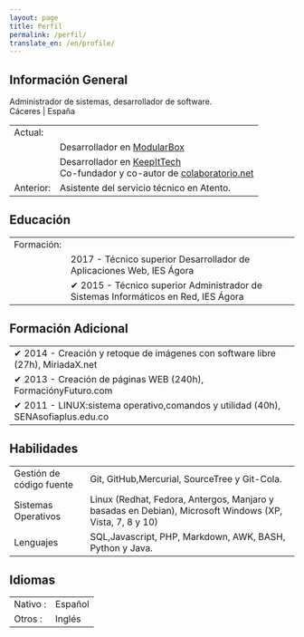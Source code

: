 ```yaml
---
layout: page
title: Perfil
permalink: /perfil/
translate_en: /en/profile/
---
```


## Información General
<p class="profile-description">Administrador de sistemas, desarrollador de software.
<br>
Cáceres | España
</p>

<table class="profile-table">
	<tbody>
		<tr>
			<td class="profile-table-header">Actual:</td>
		</tr>
		<tr><td></td>
			<td class="profile-table-info">Desarrollador en <a href="http://modularbox.es" target="_blank">ModularBox</a></td>
		</tr>
		<tr><td></td>
			<td class="profile-table-info">Desarrollador en <a href="http://keepitech.com" target="_blank">KeepItTech</a><br/>
			Co-fundador y co-autor de <a href="http://colaboratorio.net" target="_blank">colaboratorio.net</a></td>
		</tr>
		<tr>
			<td class="profile-table-header">Anterior:</td>
			<td class="profile-table-info">Asistente del servicio técnico en Atento.</td>
		</tr>
	</tbody>
</table>

## Educación

<table class="profile-table">
	<tbody>
		<tr>
			<td class="profile-table-header">Formación:</td>
		</tr>
		<tr><td></td>
			<td class="profile-table-info">2017 - Técnico superior Desarrollador de Aplicaciones Web, IES Ágora</td>
		</tr>
		<tr><td></td>
			<td class="profile-table-info">✔ 2015 - Técnico superior Administrador de Sistemas Informáticos en Red, IES Ágora</td>
		</tr>
	</tbody>
</table>

## Formación Adicional

<table class="profile-table">
	<tbody>
		<tr>
			<td class="profile-table-info">✔ 2014 - Creación y retoque de imágenes con software libre (27h), MiriadaX.net</td>
		</tr>
		<tr>
			<td class="profile-table-info">✔ 2013 - Creación de páginas WEB (240h), FormaciónyFuturo.com</td>
		</tr>
		<tr>
			<td class="profile-table-info">✔ 2011 - LINUX:sistema operativo,comandos y utilidad (40h), SENAsofiaplus.edu.co</td>
		</tr>
	</tbody>
</table>

## Habilidades

<table class="profile-table">
	<tbody>
		<tr>
			<td class="profile-table-header">Gestión de código fuente</td>
			<td class="profile-table-info">Git, GitHub,Mercurial, SourceTree y Git-Cola.</td>
		</tr>
		<tr>
			<td class="profile-table-header">Sistemas Operativos</td>
			<td class="profile-table-info">Linux (Redhat, Fedora, Antergos, Manjaro y basadas en Debian), Microsoft Windows (XP, Vista, 7, 8 y 10)</td>
		</tr>
		<tr>
			<td class="profile-table-header">Lenguajes</td>
			<td class="profile-table-info">SQL,Javascript, PHP, Markdown, AWK, BASH, Python y Java.</td>
		</tr>
	</tbody>
</table>

## Idiomas

<table class="profile-table">
	<tbody>
		<tr>
			<td class="profile-table-header">Nativo :</td>
			<td class="profile-table-info">Español</td>
		</tr>
		<tr>
			<td class="profile-table-header">Otros :</td>
			<td class="profile-table-info">Inglés</td>
		</tr>
	</tbody>
</table>
